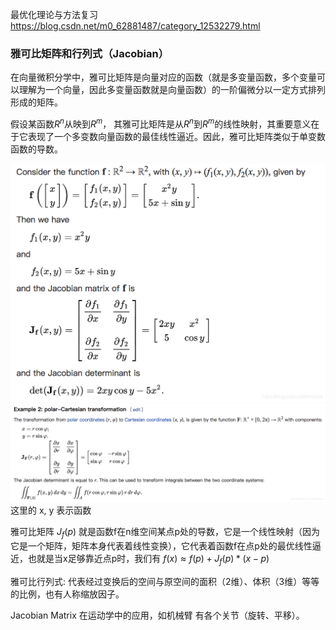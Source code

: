 
最优化理论与方法复习
https://blog.csdn.net/m0_62881487/category_12532279.html


### 雅可比矩阵和行列式（Jacobian）
在向量微积分学中，雅可比矩阵是向量对应的函数（就是多变量函数，多个变量可以理解为一个向量，因此多变量函数就是向量函数）的一阶偏微分以一定方式排列形成的矩阵。

假设某函数$R^n$从映到$R^m$， 其雅可比矩阵是从$R^n$到$R^m$的线性映射，其重要意义在于它表现了一个多变数向量函数的最佳线性逼近。因此，雅可比矩阵类似于单变数函数的导数。

![](./Preliminaries2/1.png)
![](./Preliminaries2/2.png)
这里的 x, y  表示函数

雅可比矩阵 $J_{f}(p)$ 就是函数f在n维空间某点p处的导数，它是一个线性映射（因为它是一个矩阵，矩阵本身代表着线性变换），它代表着函数f在点p处的最优线性逼近，也就是当x足够靠近点p时，我们有
$f(x) \approx f(p) + J_{f}(p) * (x-p)$


雅可比行列式: 代表经过变换后的空间与原空间的面积（2维）、体积（3维）等等的比例，也有人称缩放因子。

Jacobian Matrix 在运动学中的应用，如机械臂 有各个关节（旋转、平移）。